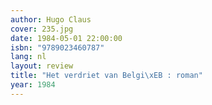 ```yaml
---
author: Hugo Claus
cover: 235.jpg
date: 1984-05-01 22:00:00
isbn: "9789023460787"
lang: nl
layout: review
title: "Het verdriet van Belgi\xEB : roman"
year: 1984
---
```

